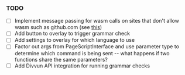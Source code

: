 ### TODO

- [ ] Implement message passing for wasm calls on sites that don't allow wasm such as github.com (see [this](https://github.com/theberrigan/rust-wasm-chrome-ext/blob/27da4da561f1fc93327d050ed6b6eb313e7254d6/extension/js/content.js#L4C1-L6C1))
- [ ] Add button to overlay to trigger grammar check
- [ ] Add settings to overlay for which language to use
- [ ] Factor out args from PageScriptInterface and use parameter type to determine which command is being sent -- what happens if two functions share the same parameters?
- [ ] Add Divvun API integration for running grammar checks